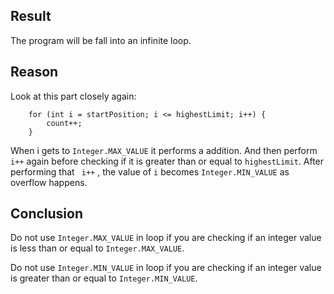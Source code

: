 ## Result 
The program will be fall into an infinite loop.

## Reason
Look at this part closely again:
````
	for (int i = startPosition; i <= highestLimit; i++) {
        count++;
    }
````
When i gets to ```` Integer.MAX_VALUE ```` it performs a addition. And then perform ```` i++ ```` again before checking if it is greater than or equal to ```` highestLimit ````. After performing that ```` i++```` , the value of ```` i ````  becomes ```` Integer.MIN_VALUE ````  as overflow happens.

## Conclusion
Do not use ```` Integer.MAX_VALUE ```` in loop if you are checking if an integer value is less than or equal to ```` Integer.MAX_VALUE ````. 

Do not use ```` Integer.MIN_VALUE ```` in loop if you are checking if an integer value is greater than or equal to ```` Integer.MIN_VALUE ````. 
